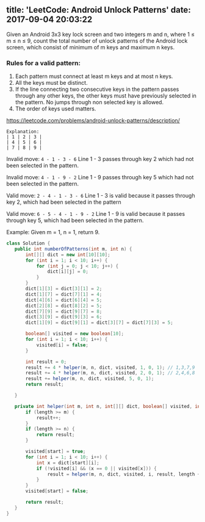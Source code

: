 title: 'LeetCode: Android Unlock Patterns'
date: 2017-09-04 20:03:22
---

Given an Android 3x3 key lock screen and two integers m and n, where 1 ≤ m ≤ n ≤ 9, count the total number of unlock patterns of the Android lock screen, which consist of minimum of m keys and maximum n keys.

### Rules for a valid pattern:
1. Each pattern must connect at least m keys and at most n keys.
2. All the keys must be distinct.
3. If the line connecting two consecutive keys in the pattern passes through any other keys, the other keys must have previously selected in the pattern. No jumps through non selected key is allowed.
4. The order of keys used matters.

https://leetcode.com/problems/android-unlock-patterns/description/

```
Explanation:
| 1 | 2 | 3 |
| 4 | 5 | 6 |
| 7 | 8 | 9 |
```
Invalid move: `4 - 1 - 3 - 6`
Line 1 - 3 passes through key 2 which had not been selected in the pattern.

Invalid move: `4 - 1 - 9 - 2`
Line 1 - 9 passes through key 5 which had not been selected in the pattern.

Valid move: `2 - 4 - 1 - 3 - 6`
Line 1 - 3 is valid because it passes through key 2, which had been selected in the pattern

Valid move: `6 - 5 - 4 - 1 - 9 - 2`
Line 1 - 9 is valid because it passes through key 5, which had been selected in the pattern.

Example:
Given m = 1, n = 1, return 9.

 ```java
class Solution {
    public int numberOfPatterns(int m, int n) {
        int[][] dict = new int[10][10];
        for (int i = 1; i < 10; i++) {
            for (int j = 0; j < 10; j++) {
                dict[i][j] = 0;
            }
        }
        dict[1][3] = dict[3][1] = 2;
        dict[1][7] = dict[7][1] = 4;
        dict[4][6] = dict[6][4] = 5;
        dict[2][8] = dict[8][2] = 5;
        dict[7][9] = dict[9][7] = 8;
        dict[3][9] = dict[9][3] = 6;
        dict[1][9] = dict[9][1] = dict[3][7] = dict[7][3] = 5;

        boolean[] visited = new boolean[10];
        for (int i = 1; i < 10; i++) {
            visited[i] = false;
        }

        int result = 0;
        result += 4 * helper(m, n, dict, visited, 1, 0, 1); // 1,3,7,9
        result += 4 * helper(m, n, dict, visited, 2, 0, 1); // 2,4,6,8
        result += helper(m, n, dict, visited, 5, 0, 1);
        return result;

    }

    private int helper(int m, int n, int[][] dict, boolean[] visited, int start, int result, int length) {
        if (length >= m) {
            result++;
        }
        if (length >= n) {
            return result;
        }

        visited[start] = true;
        for (int i = 1; i < 10; i++) {
            int x = dict[start][i];
            if (!visited[i] && (x == 0 || visited[x])) {
                result = helper(m, n, dict, visited, i, result, length + 1);
            }
        }
        visited[start] = false;

        return result;
    }
}
```
